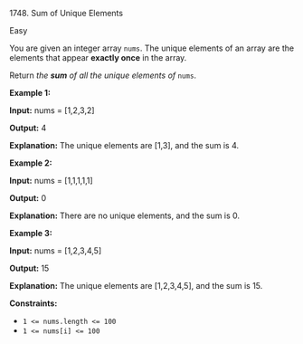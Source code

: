 1748\. Sum of Unique Elements

Easy

You are given an integer array `nums`. The unique elements of an array are the elements that appear **exactly once** in the array.

Return _the **sum** of all the unique elements of_ `nums`.

**Example 1:**

**Input:** nums = [1,2,3,2]

**Output:** 4

**Explanation:** The unique elements are [1,3], and the sum is 4.

**Example 2:**

**Input:** nums = [1,1,1,1,1]

**Output:** 0

**Explanation:** There are no unique elements, and the sum is 0.

**Example 3:**

**Input:** nums = [1,2,3,4,5]

**Output:** 15

**Explanation:** The unique elements are [1,2,3,4,5], and the sum is 15.

**Constraints:**

*   `1 <= nums.length <= 100`
*   `1 <= nums[i] <= 100`